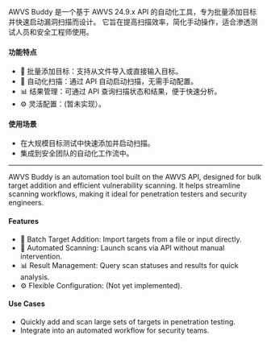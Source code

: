 AWVS Buddy 是一个基于 AWVS 24.9.x API 的自动化工具，专为批量添加目标并快速启动漏洞扫描而设计。
它旨在提高扫描效率，简化手动操作，适合渗透测试人员和安全工程师使用。

#### 功能特点
- 🚀 批量添加目标：支持从文件导入或直接输入目标。
- 🔄 自动化扫描：通过 API 自动启动扫描，无需手动配置。
- 📊 结果管理：可通过 API 查询扫描状态和结果，便于快速分析。
- ⚙️ 灵活配置：(暂未实现）。
#### 使用场景
- 在大规模目标测试中快速添加并启动扫描。
- 集成到安全团队的自动化工作流中。

---

AWVS Buddy is an automation tool built on the AWVS API, designed for bulk target addition and efficient vulnerability scanning.
It helps streamline scanning workflows, making it ideal for penetration testers and security engineers.

#### Features
- 🚀 Batch Target Addition: Import targets from a file or input directly.
- 🔄 Automated Scanning: Launch scans via API without manual intervention.
- 📊 Result Management: Query scan statuses and results for quick analysis.
- ⚙️ Flexible Configuration: (Not yet implemented).
#### Use Cases
- Quickly add and scan large sets of targets in penetration testing.
- Integrate into an automated workflow for security teams.

